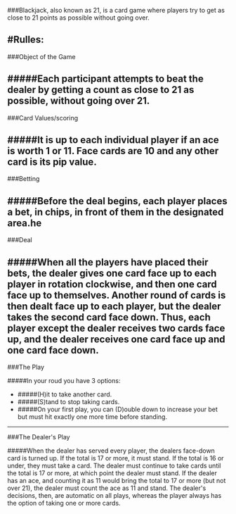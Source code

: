 ###Blackjack, also known as 21, is a card game where players try to get as close to 21 points as possible without going over.

#Rulles:
---
###Object of the Game

#####Each participant attempts to beat the dealer by getting a count as close to 21 as possible, without going over 21.
---
###Card Values/scoring

#####It is up to each individual player if an ace is worth 1 or 11. Face cards are 10 and any other card is its pip value.
---
###Betting

#####Before the deal begins, each player places a bet, in chips, in front of them in the designated area.he 
---
###Deal

#####When all the players have placed their bets, the dealer gives one card face up to each player in rotation clockwise, and then one card face up to themselves. Another round of cards is then dealt face up to each player, but the dealer takes the second card face down. Thus, each player except the dealer receives two cards face up, and the dealer receives one card face up and one card face down.
---
###The Play

#####In your roud you have 3 options:
- #####(H)it to take another card.
- #####(S)tand to stop taking cards.
- #####On your first play, you can (D)ouble down to increase your bet but must hit exactly one more time before standing.
---
###The Dealer's Play

#####When the dealer has served every player, the dealers face-down card is turned up. If the total is 17 or more, it must stand. If the total is 16 or under, they must take a card. The dealer must continue to take cards until the total is 17 or more, at which point the dealer must stand. If the dealer has an ace, and counting it as 11 would bring the total to 17 or more (but not over 21), the dealer must count the ace as 11 and stand. The dealer's decisions, then, are automatic on all plays, whereas the player always has the option of taking one or more cards.

